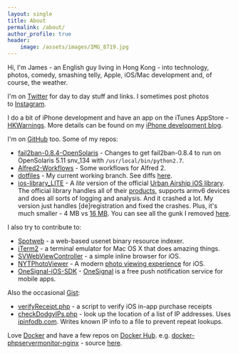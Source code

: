```yaml
---
layout: single
title: About
permalink: /about/
author_profile: true
header:
    image: /assets/images/IMG_8719.jpg
---
```


Hi, I'm James - an English guy living in Hong Kong - into technology, photos, comedy, smashing telly, Apple, iOS/Mac development and, of course, the weather.

I'm on [Twitter][1] for day to day stuff and links. I sometimes post photos to [Instagram][3].

I do a bit of iPhone development and have an app on the iTunes AppStore - [HKWarnings][4]. More details can be found on my [iPhone development blog][6].

I'm on [GitHub][7] too. Some of my repos:

* [fail2ban-0.8.4-OpenSolaris][8] - Changes to get fail2ban-0.8.4 to run on OpenSolaris 5.11 snv_134 with `/usr/local/bin/python2.7`.
* [Alfred2-Workflows][9] - Some workflows for Alfred 2.
* [dotfiles][10] - My current working branch. See diffs [here][11].
* [ios-library_LITE][12] - A *lite* version of the official [Urban Airship iOS library][16]. The official library handles all of their [products][15], supports armv6 devices and does all sorts of logging and analysis. And it crashed a lot. My version just handles [de]registration and fixed the crashes. Plus, it's much smaller - 4 MB vs [16 MB][14]. You can see all the gunk I removed [here][13].

I also try to contribute to:

* [Spotweb][17] - a web-based usenet binary resource indexer.
* [iTerm2][18] - a terminal emulator for Mac OS X that does amazing things.
* [SVWebViewController][19] - a simple inline browser for iOS.
* [NYTPhotoViewer][24] - A modern [photo viewing experience](https://open.blogs.nytimes.com/2015/03/27/a-new-view-for-nytimes-photos/) for iOS.
* [OneSignal-iOS-SDK][25] - [OneSignal](https://onesignal.com/) is a free push notification service for mobile apps.

Also the occasional [Gist][20]:

* [verifyReceipt.php][21] - a script to verify iOS in-app purchase receipts
* [checkDodgyIPs.php][22] - look up the location of a list of IP addresses. Uses [ipinfodb.com][23]. Writes known IP info to a file to prevent repeat lookups.

Love [Docker](https://www.docker.com/) and have a few repos on [Docker Hub](https://hub.docker.com/r/stoutyhk/).
e.g. [docker-phpservermonitor-nginx](https://hub.docker.com/r/stoutyhk/docker-phpservermonitor-nginx/) - source [here](https://bitbucket.org/stouty/docker-phpservermonitor-nginx/src).

   [1]: https://twitter.com/stoutyhk
   [2]: https://alpha.app.net/stouty (alpha stouty link)
   [3]: http://instagram.com/stouty (Instagram)
   [4]: https://itunes.apple.com/hk/app/hkwarnings/id370901118?mt=8 (HKWarnings AppStore Link)
   [5]: https://itunes.apple.com/us/app/id594038629?mt=8&partnerId=30&siteID=4M*lvL2TS6Q
   [6]: http://tiberius-hk.com/ (iphone dev blog)
   [7]: https://github.com/jamesstout
   [8]: https://github.com/jamesstout/fail2ban-0.8.4-OpenSolaris
   [9]: https://github.com/jamesstout/Alfred2-Workflows
[10]: https://github.com/jamesstout/dotfiles/tree/working
[11]: https://github.com/jamesstout/dotfiles/compare/master...working
[12]: https://github.com/jamesstout/ios-library_LITE
[13]: https://github.com/jamesstout/ios-library_LITE/blob/master/CHANGELOG-LITE
[14]: http://com.urbanairship.filereleases.s3.amazonaws.com/libUAirship-latest.zip
[15]: http://urbanairship.com/products
[16]: https://github.com/urbanairship/ios-library
[17]: https://github.com/spotweb/spotweb
[18]: https://github.com/gnachman/iTerm2
[19]:https://github.com/samvermette/SVWebViewController
[20]: https://gist.github.com/jamesstout
[21]: https://gist.github.com/jamesstout/5073237
[22]: https://gist.github.com/jamesstout/5199181
[23]: http://ipinfodb.com/
[24]: https://github.com/jamesstout/NYTPhotoViewer
[25]: https://github.com/jamesstout/OneSignal-iOS-SDK
